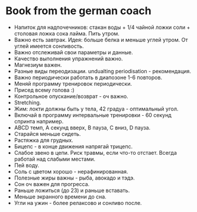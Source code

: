 # Book from the german coach

*  Напиток для надпочечников: стакан воды + 1/4 чайной ложки соли + столовая ложка сока лайма. Пить утром.
*  Важно есть завтрак. Идея: больше белка и меньше углей утром. От углей имеется сонливость.
*  Важно отслеживай свои параметры и данные.
*  Качество выполнения упражнений важно.
*  Магнезиум важен.
*  Разные виды переодизации. undualting periodisation - рекомендация.
*  Важно периодически работать в диапозоне 1-6 повторов.
*  Меняй программу тренировок периодически.
*  Присед всему голова :)
*  Контрольное опускание/возврат - оч важно.
*  Stretching.
*  Жим: локти должны быть у тела, 42 градуа - оптимальный угол.
*  Включай в программу интервальные тренировки - 60 секунд спринта например.
*  ABCD темп, A секунд вверх, B пауза, C вниз, D пауза.
*  Старайся меньше сидеть.
*  Растяжка для грудных.
*  Бицепс - в конце движения напрягай трицепс.
*  Слабое звено в цепи. Риск травмы, если что-то отстает. Всегда работай над слабыми местами.
*  Пей воду.
*  Соль с цветом хорошо - нерафинированная.
*  Полезные жиры важны - рыба, авокадо и тэдэ.
*  Сон оч важен для прогресса.
*  Раньше ложиться (до 23) и раньше вставать.
*  Меньше экранного времени до сна.
*  Угли на ужин - более релаксово и сонливо после.
